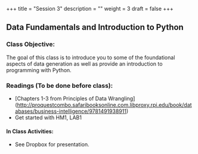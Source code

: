 +++
title = "Session 3"
description = ""
weight = 3
draft = false
+++

## Data Fundamentals and Introduction to Python

### Class Objective:

The goal of this class is to introduce you to some of the foundational aspects of data generation as well as provide an introduction to programming with Python.

### Readings (To be done before class):
- [Chapters 1-3 from Principles of Data Wrangling] (http://proquestcombo.safaribooksonline.com.libproxy.rpi.edu/book/databases/business-intelligence/9781491938911)
- Get started with HM1, LAB1

#### In Class Activities:
- See Dropbox for presentation.
